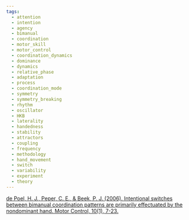 ```yaml
---
tags:
  - attention
  - intention
  - agency
  - bimanual
  - coordination
  - motor_skill
  - motor_control
  - coordination_dynamics
  - dominance
  - dynamics
  - relative_phase
  - adaptation
  - process
  - coordination_mode
  - symmetry
  - symmetry_breaking
  - rhythm
  - oscillator
  - HKB
  - laterality
  - handedness
  - stability
  - attractors
  - coupling
  - frequency
  - methodology
  - hand_movement
  - switch
  - variability
  - experiment
  - theory
---
```


[de Poel, H. J., Peper, C. E., & Beek, P. J. (2006). Intentional switches between bimanual coordination patterns are primarily effectuated by the nondominant hand. Motor Control, 10(1), 7-23.](https://research.vu.nl/ws/portalfiles/portal/2130888/190536.pdf)
